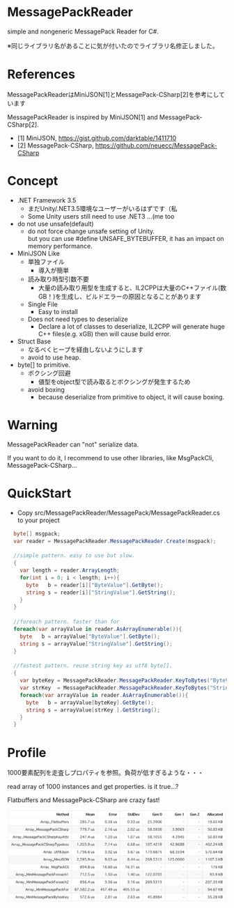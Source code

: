 # MessagePackReader

simple and nongeneric MessagePack Reader for C#. 

※同じライブラリ名があることに気が付いたのでライブラリ名修正しました。

# References

MessagePackReaderはMiniJSON[1]とMessagePack-CSharp[2]を参考にしています

MessagePackReader is inspired by MiniJSON[1] and MessagePack-CSharp[2].

* [1] MiniJSON, https://gist.github.com/darktable/1411710
* [2] MessagePack-CSharp, https://github.com/neuecc/MessagePack-CSharp

# Concept

* .NET Framework 3.5
    * まだUnity/.NET3.5環境なユーザーがいるはずです（私
    * Some Unity users still need to use .NET3 ...(me too
* do not use unsafe(default)
    * do not force change unsafe setting of Unity.<br>
      but you can use #define UNSAFE_BYTEBUFFER, it has an impact on memory performance.
* MiniJSON Like
    * 単独ファイル
        * 導入が簡単
    * 読み取り時型引数不要
        * 大量の読み取り用型を生成すると、IL2CPPは大量のC++ファイル(数GB！)を生成し、ビルドエラーの原因となることがあります
    * Single File
        * Easy to install
    * Does not need types to deserialize
    	* Declare a lot of classes to deserialize, IL2CPP will generate huge C++ files(e.g. xGB) then will cause build error.
* Struct Base
    * なるべくヒープを経由しないようにします
    * avoid to use heap.
* byte[] to primitive.
    * ボクシング回避
        * 値型をobject型で読み取るとボクシングが発生するため
    * avoid boxing
    	* because deserialize from primitive to object, it will cause boxing.

# Warning

MessagePackReader can "not" serialize data.

If you want to do it, I recommend to use other libraries, like MsgPackCli, MessagePack-CSharp...

# QuickStart

* Copy src/MessagePackReader/MessagePack/MessagePackReader.cs to your project

```csharp
  byte[] msgpack;
  var reader = MessagePackReader.MessagePackReader.Create(msgpack);
  
  //simple pattern. easy to use but slow.
  {
    var length = reader.ArrayLength;
    for(int i = 0; i < length; i++){
      byte   b = reader[i]["ByteValue"].GetByte();
      string s = reader[i]["StringValue"].GetString();
    }
  }

  //foreach pattern. faster than for
  foreach(var arrayValue in reader.AsArrayEnumerable()){
    byte   b = arrayValue["ByteValue"].GetByte();
    string s = arrayValue["StringValue"].GetString();
  }

  //fastest pattern. reuse string key as utf8 byte[].
  {
    var byteKey = MessagePackReader.MessagePackReader.KeyToBytes("ByteValue");
    var strKey  = MessagePackReader.MessagePackReader.KeyToBytes("StringValue");
    foreach(var arrayValue in reader.AsArrayEnumerable()){
      byte   b = arrayValue[byteKey].GetByte();
      string s = arrayValue[strKey ].GetString();
    }
  }
```

# Profile

1000要素配列を走査しプロパティを参照。負荷が低すぎるような・・・

read array of 1000 instances and get properties. is it true...?

Flatbuffers and MessagePack-CSharp are crazy fast!

![profile](https://github.com/BigOyayubi/MessagePackReader/blob/master/doc/profile.jpg)
